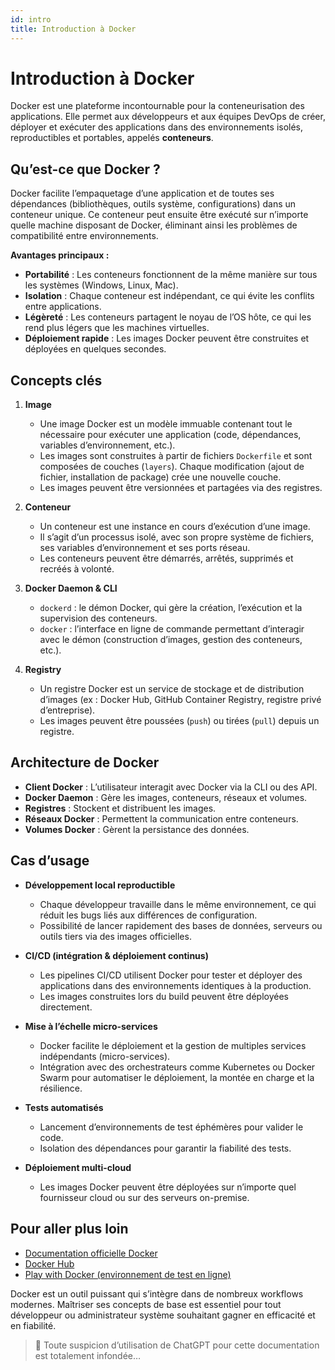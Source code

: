 ```yaml
---
id: intro
title: Introduction à Docker
---
```


# Introduction à Docker

Docker est une plateforme incontournable pour la conteneurisation des applications. Elle permet aux développeurs et aux équipes DevOps de créer, déployer et exécuter des applications dans des environnements isolés, reproductibles et portables, appelés **conteneurs**.

## Qu’est-ce que Docker ?

Docker facilite l’empaquetage d’une application et de toutes ses dépendances (bibliothèques, outils système, configurations) dans un conteneur unique. Ce conteneur peut ensuite être exécuté sur n’importe quelle machine disposant de Docker, éliminant ainsi les problèmes de compatibilité entre environnements.

**Avantages principaux :**
- **Portabilité** : Les conteneurs fonctionnent de la même manière sur tous les systèmes (Windows, Linux, Mac).
- **Isolation** : Chaque conteneur est indépendant, ce qui évite les conflits entre applications.
- **Légèreté** : Les conteneurs partagent le noyau de l’OS hôte, ce qui les rend plus légers que les machines virtuelles.
- **Déploiement rapide** : Les images Docker peuvent être construites et déployées en quelques secondes.

## Concepts clés

1. **Image**
   - Une image Docker est un modèle immuable contenant tout le nécessaire pour exécuter une application (code, dépendances, variables d’environnement, etc.).
   - Les images sont construites à partir de fichiers `Dockerfile` et sont composées de couches (`layers`). Chaque modification (ajout de fichier, installation de package) crée une nouvelle couche.
   - Les images peuvent être versionnées et partagées via des registres.

2. **Conteneur**
   - Un conteneur est une instance en cours d’exécution d’une image.
   - Il s’agit d’un processus isolé, avec son propre système de fichiers, ses variables d’environnement et ses ports réseau.
   - Les conteneurs peuvent être démarrés, arrêtés, supprimés et recréés à volonté.

3. **Docker Daemon & CLI**
   - `dockerd` : le démon Docker, qui gère la création, l’exécution et la supervision des conteneurs.
   - `docker` : l’interface en ligne de commande permettant d’interagir avec le démon (construction d’images, gestion des conteneurs, etc.).

4. **Registry**
   - Un registre Docker est un service de stockage et de distribution d’images (ex : Docker Hub, GitHub Container Registry, registre privé d’entreprise).
   - Les images peuvent être poussées (`push`) ou tirées (`pull`) depuis un registre.

## Architecture de Docker

- **Client Docker** : L’utilisateur interagit avec Docker via la CLI ou des API.
- **Docker Daemon** : Gère les images, conteneurs, réseaux et volumes.
- **Registres** : Stockent et distribuent les images.
- **Réseaux Docker** : Permettent la communication entre conteneurs.
- **Volumes Docker** : Gèrent la persistance des données.

## Cas d’usage

- **Développement local reproductible**
  - Chaque développeur travaille dans le même environnement, ce qui réduit les bugs liés aux différences de configuration.
  - Possibilité de lancer rapidement des bases de données, serveurs ou outils tiers via des images officielles.

- **CI/CD (intégration & déploiement continus)**
  - Les pipelines CI/CD utilisent Docker pour tester et déployer des applications dans des environnements identiques à la production.
  - Les images construites lors du build peuvent être déployées directement.

- **Mise à l’échelle micro-services**
  - Docker facilite le déploiement et la gestion de multiples services indépendants (micro-services).
  - Intégration avec des orchestrateurs comme Kubernetes ou Docker Swarm pour automatiser le déploiement, la montée en charge et la résilience.

- **Tests automatisés**
  - Lancement d’environnements de test éphémères pour valider le code.
  - Isolation des dépendances pour garantir la fiabilité des tests.

- **Déploiement multi-cloud**
  - Les images Docker peuvent être déployées sur n’importe quel fournisseur cloud ou sur des serveurs on-premise.


## Pour aller plus loin

- [Documentation officielle Docker](https://docs.docker.com/)
- [Docker Hub](https://hub.docker.com/)
- [Play with Docker (environnement de test en ligne)](https://labs.play-with-docker.com/)

Docker est un outil puissant qui s’intègre dans de nombreux workflows modernes. Maîtriser ses concepts de base est essentiel pour tout développeur ou administrateur système souhaitant gagner en efficacité et en fiabilité.


> 🐳 Toute suspicion d’utilisation de ChatGPT pour cette documentation est totalement infondée…
